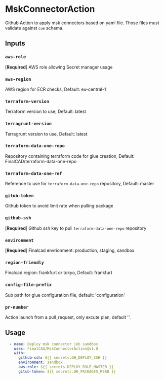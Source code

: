 # MskConnectorAction

Github Action to apply msk connectors based on yaml file.
Those files must validate against `cue` schema.

## Inputs

### `aws-role`
[**Required**] AWS role allowing Secret manager usage

### `aws-region`
AWS region for ECR checks, Default: eu-central-1

### `terraform-version`
Terraform version to use, Default: latest

### `terragrunt-version`
Terragrunt version to use, Default: latest

### `terraform-data-one-repo`
Repository containing terraform code for glue creation, Default: FinalCAD/terraform-data-one-repo

### `terraform-data-one-ref`
Reference to use for `terraform-data-one-repo` repository, Default: master

### `gitub-token`
Github token to avoid limit rate when pulling package

### `github-ssh`
[**Required**] Github ssh key to pull `terraform-data-one-repo` repository

### `environment`
[**Required**] Finalcad envrionment: production, staging, sandbox

### `region-friendly`
Finalcad region: frankfurt or tokyo, Default: frankfurt

### `config-file-prefix`
Sub path for glue configuration file, default: 'configuration'

### `pr-number`
Action launch from a pull_request, only excute plan, default ''.

## Usage

```yaml
  - name: Deploy msk connector job sandbox
    uses: FinalCAD/MskConnectorAction@v1.0
    with:
      github-ssh: ${{ secrets.GH_DEPLOY_SSH }}
      environment: sandbox
      aws-role: ${{ secrets.DEPLOY_ROLE_MASTER }}
      gitub-token: ${{ secrets.GH_PACKAGES_READ }}
```
